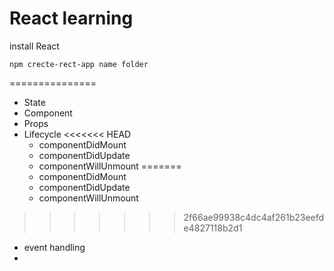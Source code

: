 # React learning

install React

```
npm crecte-rect-app name folder
```

===============
* State
* Component
* Props
* Lifecycle
<<<<<<< HEAD
    - componentDidMount
    - componentDidUpdate
    - componentWillUnmount
=======
  - componentDidMount
  - componentDidUpdate
  - componentWillUnmount
>>>>>>> 2f66ae99938c4dc4af261b23eefde4827118b2d1
* event handling
* 
